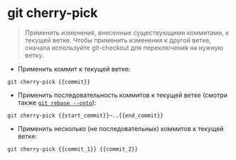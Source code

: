 # git cherry-pick

> Применить изменения, внесенные существующими коммитами, к текущей ветке.
> Чтобы применить изменения к другой ветке, сначала используйте git-checkout для переключения на нужную ветку.

- Применить коммит к текущей ветке:

`git cherry-pick {{commit}}`

- Применить последовательность коммитов к текущей ветке (смотри также [`git rebase --onto`](https://900913.ru/tldr/common/en/git-rebase/)):

`git cherry-pick {{start_commit}}~..{{end_commit}}`

- Применить несколько (не последовательных) коммитов к текущей ветке:

`git cherry-pick {{commit_1}} {{commit_2}}`
